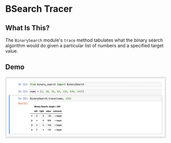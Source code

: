 # BSearch Tracer

## What Is This?

The ``BinarySearch`` module's ``trace`` method tabulates what the binary search algorithm would do given a particular list of numbers and a specified target value.

## Demo

![demo](demo.png)